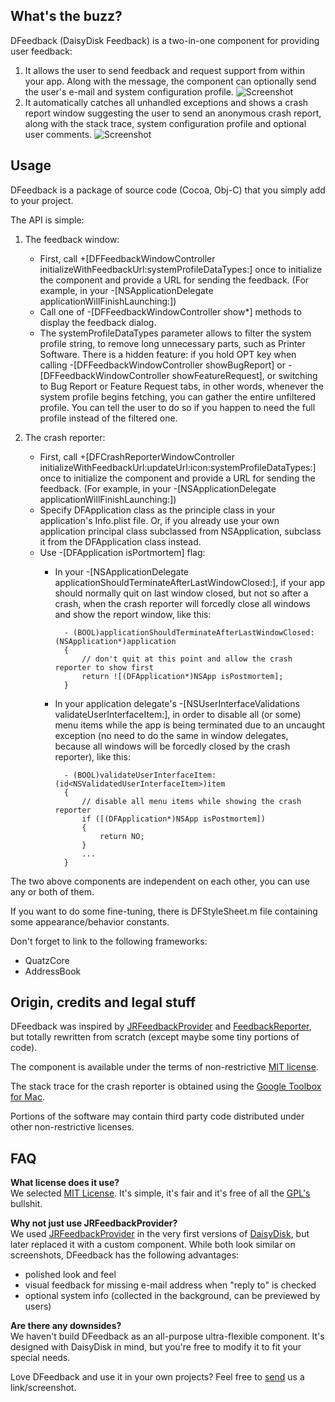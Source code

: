 ## What's the buzz?

DFeedback (DaisyDisk Feedback) is a two-in-one component for providing user feedback:

1. It allows the user to send feedback and request support from within your app. Along with the message, the component can optionally send the user's e-mail and system configuration profile.
![Screenshot](http://f.cl.ly/items/0v3j0Y371q230s3n3b3J/DFeedback.png)
2. It automatically catches all unhandled exceptions and shows a crash report window suggesting the user to send an anonymous crash report, along with the stack trace, system configuration profile and optional user comments.
![Screenshot](http://f.cl.ly/items/3J291y25373q413C0N0x/DDFeedback_crash.png)

## Usage

DFeedback is a package of source code (Cocoa, Obj-C) that you simply add to your project.

The API is simple:

1. The feedback window:
    - First, call +[DFFeedbackWindowController initializeWithFeedbackUrl:systemProfileDataTypes:] once to initialize the component and provide a URL for sending the feedback. (For example, in your -[NSApplicationDelegate applicationWillFinishLaunching:])
    - Call one of -[DFFeedbackWindowController show*] methods to display the feedback dialog.
	- The systemProfileDataTypes parameter allows to filter the system profile string, to remove long unnecessary parts, such as Printer Software. There is a hidden feature: if you hold OPT key when calling -[DFFeedbackWindowController showBugReport] or -[DFFeedbackWindowController showFeatureRequest], or switching to Bug Report or Feature Request tabs, in other words, whenever the system profile begins fetching, you can gather the entire unfiltered profile. You can tell the user to do so if you happen to need the full profile instead of the filtered one.

2. The crash reporter:
    - First, call +[DFCrashReporterWindowController initializeWithFeedbackUrl:updateUrl:icon:systemProfileDataTypes:] once to initialize the component and provide a URL for sending the feedback. (For example, in your -[NSApplicationDelegate applicationWillFinishLaunching:])
    - Specify DFApplication class as the principle class in your application's Info.plist file. Or, if you already use your own application principal class subclassed from NSApplication, subclass it from the DFApplication class instead. 
    - Use -[DFApplication isPortmortem] flag:
        * In your -[NSApplicationDelegate applicationShouldTerminateAfterLastWindowClosed:], if your app should normally quit on last window closed, but not so after a crash, when the crash reporter will forcedly close all windows and show the report window, like this: 

                - (BOOL)applicationShouldTerminateAfterLastWindowClosed:(NSApplication*)application
                {
                    // don't quit at this point and allow the crash reporter to show first
                    return ![(DFApplication*)NSApp isPostmortem];
                }
        * In your application delegate's -[NSUserInterfaceValidations validateUserInterfaceItem:], in order to disable all (or some) menu items while the app is being terminated due to an uncaught exception (no need to do the same in window delegates, because all windows will be forcedly closed by the crash reporter), like this:

                - (BOOL)validateUserInterfaceItem:(id<NSValidatedUserInterfaceItem>)item
                {
                    // disable all menu items while showing the crash reporter
                    if ([(DFApplication*)NSApp isPostmortem])
                    {
                        return NO;
                    }
                    ...
                }


The two above components are independent on each other, you can use any or both of them.

If you want to do some fine-tuning, there is DFStyleSheet.m file containing some appearance/behavior constants.

Don't forget to link to the following frameworks:

- QuatzCore
- AddressBook

## Origin, credits and legal stuff

DFeedback was inspired by [JRFeedbackProvider](https://github.com/rentzsch/jrfeedbackprovider) and [FeedbackReporter](https://github.com/tcurdt/feedbackreporter), but totally rewritten from scratch (except maybe some tiny portions of code).

The component is available under the terms of non-restrictive [MIT license](http://en.wikipedia.org/wiki/MIT_License).

The stack trace for the crash reporter is obtained using the [Google Toolbox for Mac](http://code.google.com/p/google-toolbox-for-mac/).

Portions of the software may contain third party code distributed under other non-restrictive licenses.

## FAQ

__What license does it use?__<br />
We selected [MIT License](http://en.wikipedia.org/wiki/MIT_License). It's simple, it's fair and it's free of all the [GPL's](http://en.wikipedia.org/wiki/GPL) bullshit.

__Why not just use JRFeedbackProvider?__<br />
We used [JRFeedbackProvider](https://github.com/rentzsch/jrfeedbackprovider) in the very first versions of [DaisyDisk](http://www.daisydiskapp.com), but later replaced it with a custom component. While both look similar on screenshots, DFeedback has the following advantages:

* polished look and feel
* visual feedback for missing e-mail address when "reply to" is checked
* optional system info (collected in the background, can be previewed by users)

__Are there any downsides?__<br />
We haven't build DFeedback as an all-purpose ultra-flexible component. It's designed with DaisyDisk in mind, but you're free to modify it to fit your special needs.

Love DFeedback and use it in your own projects? Feel free to [send](http://www.daisydiskapp.com/support.php) us a link/screenshot.
